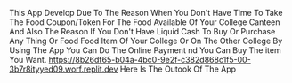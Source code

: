 This App Develop Due To The Reason When You Don't Have Time To Take The Food Coupon/Token For The Food Available Of Your College Canteen And Also The Reason If You Don't Have Liquid Cash To Buy Or Purchase Any Thing Or Food
Food Item Of Your College Or On The Other College By Using The App You Can Do The Online Payment nd You Can Buy The item You Want.
https://8b26df65-b04a-4bc0-9e2f-c382d868c1f5-00-3b7r8ityyed09.worf.replit.dev
Here Is The Outook Of The App
